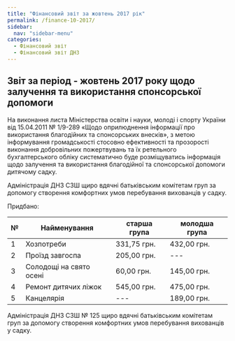 ```yaml
---
title: "Фінансовий звіт за жовтень 2017 рік"
permalink: /finance-10-2017/
sidebar:
  nav: "sidebar-menu"
categories:
  - Фінансовий звіт
  - Фінансовий звіт ДНЗ
---
```


## Звіт за період - жовтень 2017 року щодо залучення та використання спонсорської допомоги

На виконання листа Міністерства освіти і науки, молоді і спорту України від 15.04.2011 № 1/9-289 «Щодо оприлюднення інформації про використання благодійних та спонсорських внесків», з метою інформування громадськості стосовно ефективності та прозорості виконання добровільних пожертвувань та їх ретельного бухгалтерського обліку систематично буде розміщуватись інформація щодо залучення та використання благодійної та спонсорської допомоги дитячому садку.

Адміністрація ДНЗ СЗШ щиро вдячні батьківським комітетам груп за допомогу створення комфортних умов перебування вихованців у садку.

Придбано:

| № | Найменування | старша група|молодша група|
|---|--------------|-------------|-------------|
| 1 | Хозпотреби   | 331,75 грн. |432,00 грн. |
| 2 | Проїзд завгоспа| 205,00 грн. | --- |
| 3 | Солодощі на свято осені|60,00 грн.|145,00 грн.|
| 4 | Ремонт дитячих ліжок|545,00 грн.|475,00 грн.|
| 5 | Канцелярія|---|189,00 грн.|

Адміністрація ДНЗ СЗШ № 125 щиро вдячні батьківським комітетам груп за допомогу створення комфортних умов перебування вихованців у садку.
